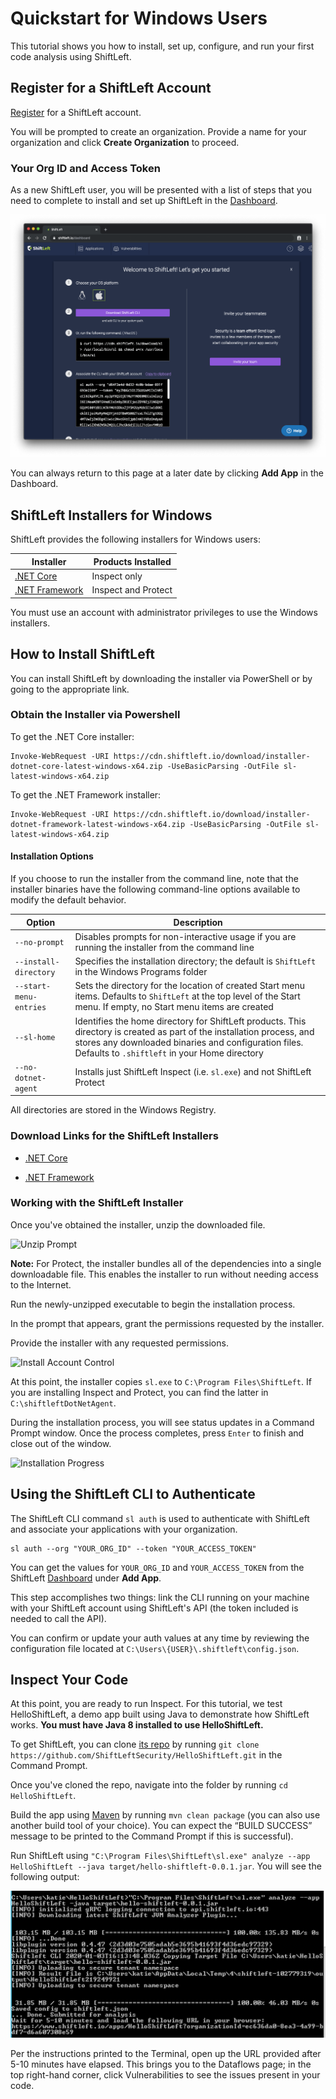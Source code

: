 # Quickstart for Windows Users

This tutorial shows you how to install, set up, configure, and run your first code analysis using ShiftLeft.

## Register for a ShiftLeft Account

[Register](shiftleft.io/register) for a ShiftLeft account.

You will be prompted to create an organization. Provide a name for your organization and click **Create Organization** to proceed.

### Your Org ID and Access Token

As a new ShiftLeft user, you will be presented with a list of steps that you need to complete to install and set up ShiftLeft in the [Dashboard](https://www.shiftleft.io/dashboard).

![Dashboard Instructions Page](img/add-app.png)

You can always return to this page at a later date by clicking **Add App** in the Dashboard.

## ShiftLeft Installers for Windows

ShiftLeft provides the following installers for Windows users:

| Installer | Products Installed |
| - | - |
| [.NET Core](https://cdn.shiftleft.io/download/installer-dotnet-core-latest-windows-x64.zip) | Inspect only |
| [.NET Framework](https://cdn.shiftleft.io/download/installer-dotnet-framework-latest-windows-x64.zip) | Inspect and Protect |

You must use an account with administrator privileges to use the Windows installers.

## How to Install ShiftLeft

You can install ShiftLeft by downloading the installer via PowerShell or by going to the appropriate link.

### Obtain the Installer via Powershell

To get the .NET Core installer:

```text
Invoke-WebRequest -URI https://cdn.shiftleft.io/download/installer-dotnet-core-latest-windows-x64.zip -UseBasicParsing -OutFile sl-latest-windows-x64.zip
```

To get the .NET Framework installer:

```text
Invoke-WebRequest -URI https://cdn.shiftleft.io/download/installer-dotnet-framework-latest-windows-x64.zip -UseBasicParsing -OutFile sl-latest-windows-x64.zip
```

#### Installation Options

If you choose to run the installer from the command line, note that the installer binaries have the following command-line options available to modify the default behavior.

| Option | Description|
| - | - |
| `--no-prompt` | Disables prompts for non-interactive usage if you are running the installer from the command line |
| `--install-directory` | Specifies the installation directory; the default is `ShiftLeft` in the Windows Programs folder |
| `--start-menu-entries` | Sets the directory for the location of created Start menu items. Defaults to `ShiftLeft` at the top level of the Start menu. If empty, no Start menu items are created |
| `--sl-home` | Identifies the home directory for ShiftLeft products. This directory is created as part of the installation process, and stores any downloaded binaries and configuration files. Defaults to `.shiftleft` in your Home directory |
| `--no-dotnet-agent` | Installs just ShiftLeft Inspect (i.e. `sl.exe`) and not ShiftLeft Protect |

All directories are stored in the Windows Registry.

### Download Links for the ShiftLeft Installers

* [.NET Core](https://cdn.shiftleft.io/download/installer-dotnet-core-latest-windows-x64.zip)

* [.NET Framework](https://cdn.shiftleft.io/download/installer-dotnet-framework-latest-windows-x64.zip)

### Working with the ShiftLeft Installer

Once you've obtained the installer, unzip the downloaded file.

![Unzip Prompt](../using-inspect-protect/img/unzip-windows.png)

**Note:** For Protect, the installer bundles all of the dependencies into a single downloadable file. This enables the installer to run without needing access to the Internet.

Run the newly-unzipped executable to begin the installation process.

In the prompt that appears, grant the permissions requested by the installer.

Provide the installer with any requested permissions.

![Install Account Control](../using-inspect-protect/img/windows-user-account-control.png)

At this point, the installer copies `sl.exe` to `C:\Program Files\ShiftLeft`. If you are installing Inspect and Protect, you can find the latter in `C:\shiftleftDotNetAgent`.

During the installation process, you will see status updates in a Command Prompt window. Once the process completes, press `Enter` to finish and close out of the window.

![Installation Progress](../using-inspect-protect/img/windows-installing.png)

## Using the ShiftLeft CLI to Authenticate

The ShiftLeft CLI command `sl auth` is used to authenticate with ShiftLeft and associate your applications with your organization.

```text
sl auth --org "YOUR_ORG_ID" --token "YOUR_ACCESS_TOKEN"
```

You can get the values for `YOUR_ORG_ID` and `YOUR_ACCESS_TOKEN` from the ShiftLeft [Dashboard](https://www.shiftleft.io/dashboard) under **Add App**.

This step accomplishes two things: link the CLI running on your machine with your ShiftLeft account using ShiftLeft's API (the token included is needed to call the API).

You can confirm or update your auth values at any time by reviewing the configuration file located at `C:\Users\{USER}\.shiftleft\config.json`.

## Inspect Your Code

At this point, you are ready to run Inspect. For this tutorial, we test HelloShiftLeft, a demo app built using Java to demonstrate how ShiftLeft works. **You must have Java 8 installed to use HelloShiftLeft.**

To get ShiftLeft, you can clone [its repo](https://github.com/ShiftLeftSecurity/HelloShiftLeft) by running `git clone https://github.com/ShiftLeftSecurity/HelloShiftLeft.git` in the Command Prompt.

Once you've cloned the repo, navigate into the folder by running `cd HelloShiftLeft`.

Build the app using [Maven](https://maven.apache.org/install.html) by running `mvn clean package` (you can also use another build tool of your choice). You can expect the “BUILD SUCCESS” message to be printed to the Command Prompt if this is successful).

Run ShiftLeft using `"C:\Program Files\ShiftLeft\sl.exe" analyze --app HelloShiftLeft --java target/hello-shiftleft-0.0.1.jar`. You will see the following output:

![Inspect Output](img/windows-confirm.png)

Per the instructions printed to the Terminal, open up the URL provided after 5-10 minutes have elapsed. This brings you to the Dataflows page; in the top right-hand corner, click Vulnerabilities to see the issues present in your code.
